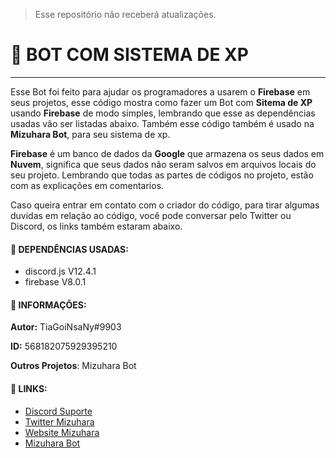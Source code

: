 > Esse repositório não receberá atualizações.

# :beginner: **BOT COM SISTEMA DE XP**
---
Esse Bot foi feito para ajudar os programadores a usarem o **Firebase** em seus projetos, esse código mostra como fazer um Bot com **Sitema de XP** usando **Firebase** de modo simples, lembrando que esse as dependências usadas vão ser listadas abaixo. Também esse código também é usado na **Mizuhara Bot**, para seu sistema de xp.

**Firebase** é um banco de dados da **Google** que armazena os seus dados em **Nuvem**, significa que seus dados não seram salvos em arquivos locais do seu projeto. Lembrando que todas as partes de códigos no projeto, estão com as explicações em comentarios. 

Caso queira entrar em contato com o criador do código, para tirar algumas duvidas em relação ao código, você pode conversar pelo Twitter ou Discord, os links também estaram abaixo.

#### :ledger: DEPENDÊNCIAS USADAS:
* discord.js V12.4.1
* firebase V8.0.1

#### :bust_in_silhouette: INFORMAÇÕES:

**Autor:** TiaGoiNsaNy#9903

**ID:** 568182075929395210

**Outros Projetos**: Mizuhara Bot

#### :paperclip: LINKS: 

* [Discord Suporte](https://discord.gg/QraTZUq)
* [Twitter Mizuhara](https://twitter.com/BotMizuhara)
* [Website Mizuhara](https://www.mizuhara.tk)
* [Mizuhara Bot](https://discord.com/oauth2/authorize?client_id=694270851008167976&scope=bot&permissions=805314622)

